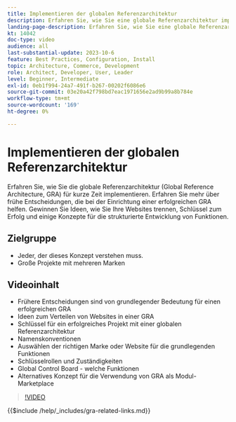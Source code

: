 ```yaml
---
title: Implementieren der globalen Referenzarchitektur
description: Erfahren Sie, wie Sie eine globale Referenzarchitektur implementieren. Erfahren Sie mehr über Ideen zur Verteilung Ihrer Websites, Erfolgsschlüssel und Rollen, die erforderlich sind, um sicherzustellen, dass Ihr Projekt mit der globalen Referenzarchitektur auf den richtigen Weg kommt.
landing-page-description: Erfahren Sie, wie Sie eine globale Referenzarchitektur mit Adobe Commerce implementieren
kt: 14042
doc-type: video
audience: all
last-substantial-update: 2023-10-6
feature: Best Practices, Configuration, Install
topic: Architecture, Commerce, Development
role: Architect, Developer, User, Leader
level: Beginner, Intermediate
exl-id: 0eb1f994-24a7-491f-b267-00202f6086e6
source-git-commit: 03e20a42f798bd7eac1971656e2ad9b99a8b784e
workflow-type: tm+mt
source-wordcount: '169'
ht-degree: 0%

---
```


# Implementieren der globalen Referenzarchitektur

Erfahren Sie, wie Sie die globale Referenzarchitektur (Global Reference Architecture, GRA) für kurze Zeit implementieren. Erfahren Sie mehr über frühe Entscheidungen, die bei der Einrichtung einer erfolgreichen GRA helfen. Gewinnen Sie Ideen, wie Sie Ihre Websites trennen, Schlüssel zum Erfolg und einige Konzepte für die strukturierte Entwicklung von Funktionen.

## Zielgruppe

* Jeder, der dieses Konzept verstehen muss.
* Große Projekte mit mehreren Marken

## Videoinhalt

* Frühere Entscheidungen sind von grundlegender Bedeutung für einen erfolgreichen GRA
* Ideen zum Verteilen von Websites in einer GRA
* Schlüssel für ein erfolgreiches Projekt mit einer globalen Referenzarchitektur
* Namenskonventionen
* Auswählen der richtigen Marke oder Website für die grundlegenden Funktionen
* Schlüsselrollen und Zuständigkeiten
* Global Control Board - welche Funktionen
* Alternatives Konzept für die Verwendung von GRA als Modul-Marketplace

>[!VIDEO](https://video.tv.adobe.com/v/3424702?learn=on)

{{$include /help/_includes/gra-related-links.md}}
